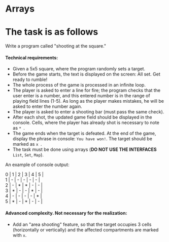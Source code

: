 # Arrays

# The task is as follows

Write a program called "shooting at the square."

#### Technical requirements:

- Given a 5x5 square, where the program randomly sets a target.
- Before the game starts, the text is displayed on the screen: All set. Get ready to rumble!
- The whole process of the game is processed in an infinite loop.
- The player is asked to enter a line for fire; the program checks that the user enter is a number, and this entered
  number is in the range of playing field lines (1-5). As long as the player makes mistakes, he will be asked to enter
  the number again.
- The player is asked to enter a shooting bar (must pass the same check).
- After each shot, the updated game field should be displayed in the console. Cells, where the player has already shot
  is necessary to note as `* `.
- The game ends when the target is defeated. At the end of the game, display the phrase in console: `You have won!`. The
  target should be marked as `x `.
- The task must be done using arrays (**DO NOT USE THE INTERFACES** `List`, `Set`, `Map`).

An example of console output:

 0 | 1 | 2 | 3 | 4 | 5 |   
 1 | - | - | - | - | - |   
 2 | - | * | * | - | - |   
 3 | * | - | - | * | - |   
 4 | - | - | - | - | * |   
 5 | * | - | * | - | - |

#### Advanced complexity. Not necessary for the realization:

- Add an "area shooting" feature, so that the target occupies 3 cells (horizontally or vertically) and the affected
  compartments are marked with `x`.